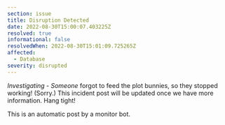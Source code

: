 ```yaml
---
section: issue
title: Disruption Detected
date: 2022-08-30T15:00:07.403225Z
resolved: true
informational: false
resolvedWhen: 2022-08-30T15:01:09.725265Z
affected:
  - Database
severity: disrupted
---
```

*Investigating* - _Someone_ forgot to feed the plot bunnies, so they stopped working! (Sorry.) This incident post will be updated once we have more information. Hang tight!

This is an automatic post by a monitor bot.
        